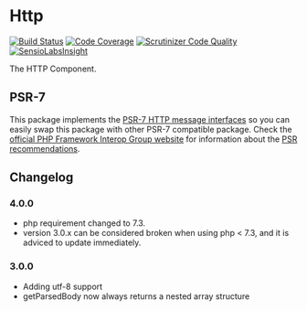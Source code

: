 # Http

[![Build Status](https://scrutinizer-ci.com/g/miBadger/miBadger.Http/badges/build.png?b=master)](https://scrutinizer-ci.com/g/miBadger/miBadger.Http/build-status/master)
[![Code Coverage](https://scrutinizer-ci.com/g/miBadger/miBadger.Http/badges/coverage.png?b=master)](https://scrutinizer-ci.com/g/miBadger/miBadger.Http/?branch=master)
[![Scrutinizer Code Quality](https://scrutinizer-ci.com/g/miBadger/miBadger.Http/badges/quality-score.png?b=master)](https://scrutinizer-ci.com/g/miBadger/miBadger.Http/?branch=master)
[![SensioLabsInsight](https://insight.sensiolabs.com/projects/96ddbe84-d8eb-4b6c-954a-7bd2d90d0c1c/mini.png)](https://insight.sensiolabs.com/projects/96ddbe84-d8eb-4b6c-954a-7bd2d90d0c1c)

The HTTP Component.

## PSR-7

This package implements the [PSR-7 HTTP message interfaces](http://www.php-fig.org/psr/psr-7/) so you can easily swap this package with other PSR-7 compatible package. Check the [official PHP Framework Interop Group website](http://www.php-fig.org) for information about the [PSR recommendations](http://www.php-fig.org/psr/).

## Changelog
### 4.0.0
- php requirement changed to 7.3. 
- version 3.0.x can be considered broken when using php < 7.3, and it is adviced to update immediately.

### 3.0.0
- Adding utf-8 support
- getParsedBody now always returns a nested array structure
